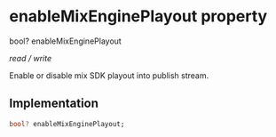 


# enableMixEnginePlayout property







bool? enableMixEnginePlayout
  
_<span class="feature">read / write</span>_



<p>Enable or disable mix SDK playout into publish stream.</p>



## Implementation

```dart
bool? enableMixEnginePlayout;
```







